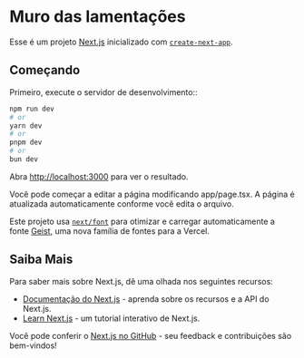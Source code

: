 # Muro das lamentações

Esse é um projeto [Next.js](https://nextjs.org) inicializado com [`create-next-app`](https://nextjs.org/docs/app/api-reference/cli/create-next-app).

## Começando

Primeiro, execute o servidor de desenvolvimento::

```bash
npm run dev
# or
yarn dev
# or
pnpm dev
# or
bun dev
```

Abra [http://localhost:3000](http://localhost:3000) para ver o resultado.

Você pode começar a editar a página modificando app/page.tsx. A página é atualizada automaticamente conforme você edita o arquivo.

Este projeto usa [`next/font`](https://nextjs.org/docs/app/building-your-application/optimizing/fonts) para otimizar e carregar automaticamente a fonte [Geist](https://vercel.com/font), uma nova família de fontes para a Vercel.

## Saiba Mais

Para saber mais sobre Next.js, dê uma olhada nos seguintes recursos:

- [Documentação do Next.js](https://nextjs.org/docs) - aprenda sobre os recursos e a API do Next.js.
- [Learn Next.js](https://nextjs.org/learn) - um tutorial interativo de Next.js.

Você pode conferir o [Next.js no GitHub](https://github.com/vercel/next.js) - seu feedback e contribuições são bem-vindos!

